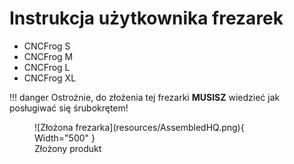 # Instrukcja użytkownika frezarek
- CNCFrog S
- CNCFrog M
- CNCFrog L
- CNCFrog XL

!!! danger
    Ostrożnie, do złożenia tej frezarki __MUSISZ__ wiedzieć jak posługiwać się śrubokrętem!

<figure markdown>
  ![Złożona frezarka](resources/AssembledHQ.png){ Width="500" }
  <figcaption>Złożony produkt</figcaption>
</figure>
